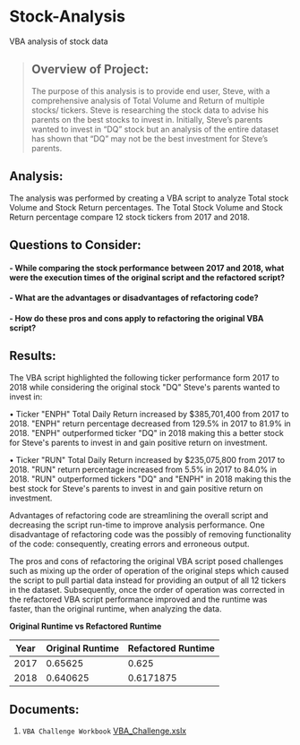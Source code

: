 # Stock-Analysis
VBA analysis of stock data

> ## Overview of Project:
> The purpose of this analysis is to provide end user, Steve, with a comprehensive analysis of Total Volume and Return of multiple stocks/ tickers. Steve is researching the stock data to advise his parents on the best stocks to invest in. Initially, Steve’s parents wanted to invest in “DQ” stock but an analysis of the entire dataset has shown that “DQ” may not be the best investment for Steve’s parents.

## Analysis:

The analysis was performed by creating a VBA script to analyze Total stock Volume and Stock Return percentages. The Total Stock Volume and Stock Return percentage compare 12 stock tickers from 2017 and 2018. 

## Questions to Consider:

####  - While comparing the stock performance between 2017 and 2018, what were the execution times of the original script and the refactored script?
####  - What are the advantages or disadvantages of refactoring code?
####  - How do these pros and cons apply to refactoring the original VBA script?

## Results:

The VBA script highlighted the following ticker performance form 2017 to 2018 while considering the original stock "DQ" Steve's parents wanted to invest in:

•	Ticker "ENPH" Total Daily Return increased by $385,701,400 from 2017 to 2018. "ENPH" return percentage decreased from 129.5% in 2017 to 81.9% in 2018. "ENPH" outperformed ticker "DQ" in 2018 making this a better stock for Steve's parents to invest in and gain positive return on investment.

•	Ticker "RUN" Total Daily Return increased by $235,075,800 from 2017 to 2018. "RUN" return percentage increased from 5.5% in 2017 to 84.0% in 2018. "RUN" outperformed tickers "DQ"  and "ENPH" in 2018 making this the best stock for Steve's parents to invest in and gain positive return on investment.

Advantages of refactoring code are streamlining the overall script and decreasing the script run-time to improve analysis performance. One disadvantage of refactoring code was the possibly of removing functionality of the code: consequently, creating errors and erroneous output.

The pros and cons of refactoring the original VBA script posed challenges such as mixing up the order of operation of the original steps which caused the script to pull partial data instead for providing an output of all 12 tickers in the dataset. Subsequently, once the order of operation was corrected in the refactored VBA script performance improved and the runtime was faster, than the original runtime, when analyzing the data.

**Original Runtime vs Refactored Runtime**

| Year | Original Runtime| Refactored Runtime
| ------ | ----------- | ------| 
| 2017 | 0.65625 | 0.625 |
| 2018 | 0.640625 | 0.6171875 |
    
## Documents:

1. `VBA Challenge Workbook` 
    [VBA_Challenge.xslx](https://github.com/MStewart0218/Stock-Analysis/blob/main/VBA_Challenge.xlsm)
 
